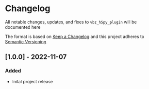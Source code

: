 # Changelog
All notable changes, updates, and fixes to `vbz_h5py_plugin` will be documented here

The format is based on [Keep a Changelog](http://keepachangelog.com/en/1.0.0/)
and this project adheres to [Semantic Versioning](https://semver.org/spec/v2.0.0.html).

## [1.0.0] - 2022-11-07
### Added
- Inital project release
